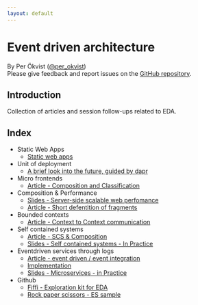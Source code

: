 ```yaml
---
layout: default
---
```


# Event driven architecture

By Per Ökvist ([@per_okvist](https://twitter.com/per_okvist/))<br/>
Please give feedback and report issues on the [GitHub repository](https://github.com/perokvist/event-driven-architecture/).

## Introduction

Collection of articles and session follow-ups related to EDA.

## Index

- Static Web Apps
    * [Static web apps](static.html)
- Unit of deployment
    * [A brief look into the future, guided by dapr](azure_containers.html)
- Micro frontends 
    * [Article - Composition and Classification](composition.html)
- Composition & Performance
    * [Slides - Server-side scalable web perfomance](https://www.slideshare.net/Perkvist1/server-side-scalable-web-performance)
    * [Article - Short defentition of fragments](fragments.html)
- Bounded contexts
    * [Article - Context to Context communication](integration.html)
- Self contained systems
    * [Article - SCS & Composition](scs.html)
    * [Slides - Self contained systems - In Practice](https://www.slideshare.net/Perkvist1/self-contained-systems-in-practice)
- Eventdriven services through logs 
    * [Article - event driven / event integration](logs.html)
    * [Implementation](implementation.html)
    * [Slides - Microservices - in Practice](https://www.slideshare.net/Perkvist1/practical-experiences-with-microservices-in-the-cloud)
- Github
    * [Fiffi - Exploration kit for EDA](https://github.com/perokvist/Fiffi/)
    * [Rock paper scissors - ES sample](https://github.com/perokvist/rock-paper-scissors-fsharp)


